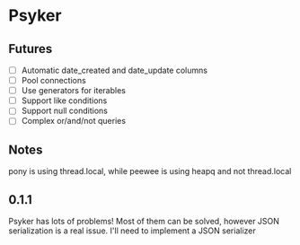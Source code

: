 # Psyker

## Futures

- [ ] Automatic date_created and date_update columns
- [ ] Pool connections
- [ ] Use generators for iterables
- [ ] Support like conditions
- [ ] Support null conditions
- [ ] Complex or/and/not queries

## Notes

pony is using thread.local, while peewee is using heapq and not thread.local


## 0.1.1

Psyker has lots of problems! Most of them can be solved, however JSON serialization is a real issue. I'll need to implement a JSON serializer
